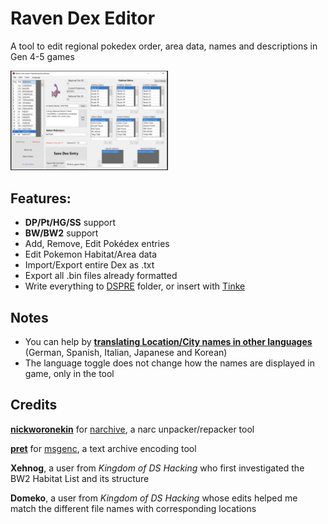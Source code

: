 # Raven Dex Editor

A tool to edit regional pokedex order, area data, names and descriptions in Gen 4-5 games

<img src="RDE1.3.png" width=50% height=50%>

## Features:
* <b>DP/Pt/HG/SS</b> support
* <b>BW/BW2</b> support
* Add, Remove, Edit Pokédex entries
* Edit Pokemon Habitat/Area data
* Import/Export entire Dex as .txt
* Export all .bin files already formatted
* Write everything to <a href=https://github.com/AdAstra-LD/DS-Pokemon-Rom-Editor>DSPRE</a> folder, or insert with [Tinke](https://github.com/pleonex/tinke)

## Notes
* You can help by <a href ="https://github.com/RavenDS/dex-editor/tree/main/Translation%20NEEDED"><b>translating Location/City names in other languages</b></a> (German, Spanish, Italian, Japanese and Korean)
* The language toggle does not change how the names are displayed in game, only in the tool

## Credits
<b><a href="https://github.com/nickworonekin">nickworonekin</a></b> for <a href="https://github.com/nickworonekin/narchive">narchive</a>, a narc unpacker/repacker tool

<b><a href="https://github.com/pret">pret</a></b> for <a href="https://github.com/pret/pokeheartgold/tree/master/tools/msgenc">msgenc</a>, a text archive encoding tool

<b>Xehnog</b>, a user from <i>Kingdom of DS Hacking</i> who first investigated the BW2 Habitat List and its structure

<b>Domeko</b>, a user from <i>Kingdom of DS Hacking</i> whose edits helped me match the different file names with corresponding locations





